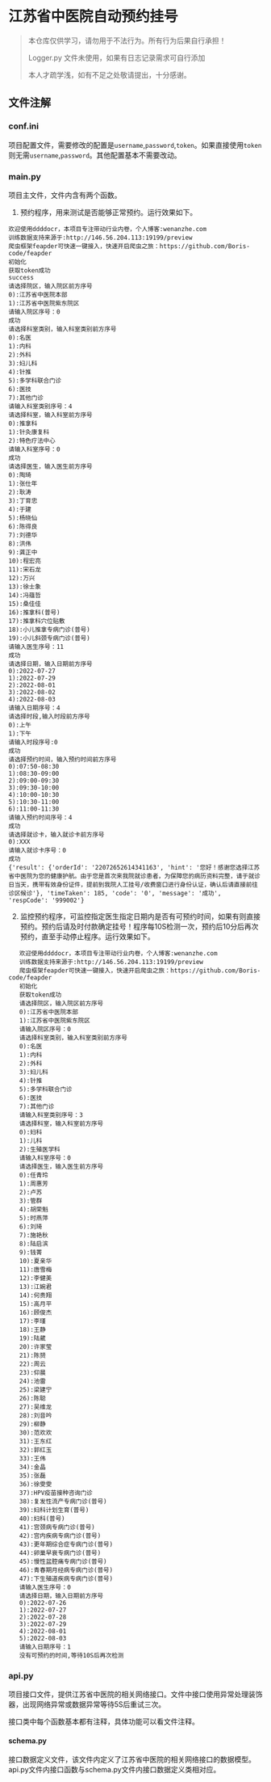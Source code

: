 # 江苏省中医院自动预约挂号

> 本仓库仅供学习，请勿用于不法行为。所有行为后果自行承担！
>
> Logger.py 文件未使用，如果有日志记录需求可自行添加
>
> 本人才疏学浅，如有不足之处敬请提出，十分感谢。

## 文件注解

### conf.ini

项目配置文件，需要修改的配置是`username`,`password`,`token`。如果直接使用`token`则无需`username`,`password`。其他配置基本不需要改动。

### main.py

项目主文件，文件内含有两个函数。

1. 预约程序，用来测试是否能够正常预约。运行效果如下。


```shell
欢迎使用ddddocr，本项目专注带动行业内卷，个人博客:wenanzhe.com
训练数据支持来源于:http://146.56.204.113:19199/preview
爬虫框架feapder可快速一键接入，快速开启爬虫之旅：https://github.com/Boris-code/feapder
初始化
获取token成功
success
请选择院区，输入院区前方序号
0):江苏省中医院本部
1):江苏省中医院紫东院区
请输入院区序号：0
成功
请选择科室类别，输入科室类别前方序号
0):名医
1):内科
2):外科
3):妇儿科
4):针推
5):多学科联合门诊
6):医技
7):其他门诊
请输入科室类别序号：4
请选择科室，输入科室前方序号
0):推拿科
1):针灸康复科
2):特色疗法中心
请输入科室序号：0
成功
请选择医生，输入医生前方序号
0):陶琦
1):张仕年
2):耿涛
3):丁育忠
4):于建
5):杨晓仙
6):陈得良
7):刘德华
8):洪伟
9):龚正中
10):程宏亮
11):宋石龙
12):万兴
13):徐士象
14):冯蕴哲
15):桑佳佳
16):推拿科(普号)
17):推拿科穴位贴敷
18):小儿推拿专病门诊(普号)
19):小儿斜颈专病门诊(普号)
请输入医生序号：11
成功
请选择日期，输入日期前方序号
0):2022-07-27
1):2022-07-29
2):2022-08-01
3):2022-08-02
4):2022-08-03
请输入日期序号：4
请选择时段,输入时段前方序号
0):上午
1):下午
请输入时段序号:0
成功
请选择预约时间，输入预约时间前方序号
0):07:50-08:30
1):08:30-09:00
2):09:00-09:30
3):09:30-10:00
4):10:00-10:30
5):10:30-11:00
6):11:00-11:30
请输入预约时间序号：4
成功
请选择就诊卡，输入就诊卡前方序号
0):XXX
请输入就诊卡序号：0
成功
{'result': {'orderId': '22072652614341163', 'hint': '您好！感谢您选择江苏省中医院为您的健康护航。由于您是首次来我院就诊患者，为保障您的病历资料完整，请于就诊日当天，携带有效身份证件，提前到我院人工挂号/收费窗口进行身份认证，确认后请直接前往诊区候诊'}, 'timeTaken': 185, 'code': '0', 'message': '成功', 'respCode': '999002'}

```

2. 监控预约程序，可监控指定医生指定日期内是否有可预约时间，如果有则直接预约。预约后请及时付款确定挂号！程序每10S检测一次，预约后10分后再次预约，直至手动停止程序。运行效果如下。

```shell
   欢迎使用ddddocr，本项目专注带动行业内卷，个人博客:wenanzhe.com
   训练数据支持来源于:http://146.56.204.113:19199/preview
   爬虫框架feapder可快速一键接入，快速开启爬虫之旅：https://github.com/Boris-code/feapder
   初始化
   获取token成功
   请选择院区，输入院区前方序号
   0):江苏省中医院本部
   1):江苏省中医院紫东院区
   请输入院区序号：0
   请选择科室类别，输入科室类别前方序号
   0):名医
   1):内科
   2):外科
   3):妇儿科
   4):针推
   5):多学科联合门诊
   6):医技
   7):其他门诊
   请输入科室类别序号：3
   请选择科室，输入科室前方序号
   0):妇科
   1):儿科
   2):生殖医学科
   请输入科室序号：0
   请选择医生，输入医生前方序号
   0):任青玲
   1):周惠芳
   2):卢苏
   3):管群
   4):胡荣魁
   5):时燕萍
   6):刘琦
   7):施艳秋
   8):陆启滨
   9):钱菁
   10):夏亲华
   11):唐雪梅
   12):李健美
   13):江婉君
   14):何贵翔
   15):高月平
   16):顾俊杰
   17):李瑾
   18):王静
   19):陆葳
   20):许家莹
   21):陈赟
   22):周云
   23):仰晨
   24):池雷
   25):梁建宁
   26):陈聪
   27):吴维龙
   28):刘音吟
   29):柳静
   30):范欢欢
   31):王东红
   32):郭红玉
   33):王伟
   34):金晶
   35):张磊
   36):徐雯雯
   37):HPV疫苗接种咨询门诊
   38):复发性流产专病门诊(普号)
   39):妇科计划生育(普号)
   40):妇科(普号)
   41):宫颈病专病门诊(普号)
   42):宫内疾病专病门诊(普号)
   43):更年期综合症专病门诊(普号)
   44):卵巢早衰专病门诊(普号)
   45):慢性盆腔痛专病门诊(普号)
   46):青春期月经病专病门诊(普号)
   47):下生殖道疾病专病门诊(普号)
   请输入医生序号：0
   请选择日期，输入日期前方序号
   0):2022-07-26
   1):2022-07-27
   2):2022-07-28
   3):2022-07-29
   4):2022-08-01
   5):2022-08-03
   请输入日期序号：1
   没有可预约的时间,等待10S后再次检测
```

### api.py

项目接口文件，提供江苏省中医院的相关网络接口。文件中接口使用异常处理装饰器，出现网络异常或数据异常等待5S后重试三次。

接口类中每个函数基本都有注释，具体功能可以看文件注释。

#### schema.py

接口数据定义文件，该文件内定义了江苏省中医院的相关网络接口的数据模型。api.py文件内接口函数与schema.py文件内接口数据定义类相对应。




